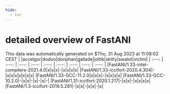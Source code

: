 ```yaml
---
hide:
  - toc
---
```


detailed overview of FastANI
============================


This data was automatically generated on $Thu, 31 Aug 2023 at 11:08:02 CEST
| |accelgor|doduo|donphan|gallade|joltik|skitty|swalot|victini|
| :---: | :---: | :---: | :---: | :---: | :---: | :---: | :---: | :---: |
|FastANI/1.33-intel-compilers-2021.4.0|x|x|x|-|x|x|x|x|
|FastANI/1.33-iccifort-2020.4.304|-|x|x|x|x|x|x|x|
|FastANI/1.33-GCC-11.2.0|x|x|x|-|x|x|x|x|
|FastANI/1.33-GCC-10.2.0|-|x|x|-|x|-|x|-|
|FastANI/1.31-iccifort-2020.1.217|-|x|x|-|x|x|x|x|
|FastANI/1.3-iccifort-2019.5.281|-|x|x|-|x|x|-|x|
